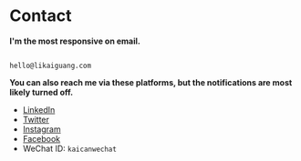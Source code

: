 # Contact

**I'm the most responsive on email.**

```plain text title="Email"

hello@likaiguang.com

```

**You can also reach me via these platforms, but the notifications are most likely turned off.**

-  [LinkedIn](https://www.linkedin.com/in/kaiguang-li/)
-  [Twitter](https://twitter.com/KaiguangLi)
-  [Instagram](https://www.instagram.com/kaiguyli/)
-  [Facebook](https://www.facebook.com/likaiguang)
-  WeChat ID: `kaicanwechat`

